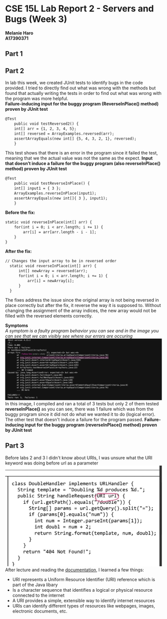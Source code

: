 # CSE 15L Lab Report 2 - Servers and Bugs (Week 3)
**Melanie Haro** <br />
**A17390371** <br />

## Part 1

## Part 2
In lab this week, we created JUnit tests to identify bugs in the code provided. I tried to directly find out what was wrong with the methods but found that actually writing the tests in order to find out what was wrong with the program was more helpful. <br />
**Failure-inducing input for the buggy program (ReverseInPlace() method) proven by JUnit test**

```
@Test 
    public void testReversed2() {
    int[] arr = {1, 2, 3, 4, 5};
    int[] reversed = ArrayExamples.reversed(arr);
    assertArrayEquals(new int[] {5, 4, 3, 2, 1}, reversed);
    }
```
This test shows that there is an error in the program since it failed the test, meaning that we the actual value was not the same as the expect.
**Input that doesn’t induce a failure for the buggy program (also reverseInPlace() method) proven by JUnit test**
```
@Test 
    public void testReverseInPlace() {
    int[] input1 = { 3 };
    ArrayExamples.reverseInPlace(input1);
    assertArrayEquals(new int[]{ 3 }, input1);
    }
```

**Before the fix:**
```
static void reverseInPlace(int[] arr) {
    for(int i = 0; i < arr.length; i += 1) {
        arr[i] = arr[arr.length - i - 1];
    }
}
```
**After the fix:**
```
// Changes the input array to be in reversed order
  static void reverseInPlace(int[] arr) {
      int[] newArray = reversed(arr);
      for(int i = 0; i < arr.length; i += 1) {
          arr[i] = newArray[i];
      }
  }
```
The fixes address the issue since the original array is not being reversed in place correctly but after the fix, it reverse the way it is supposed to. Without changing the assignment of the array indices, the new array would not be filled with the reversed elements correctly.




**Symptoms** <br/>
*A symptom is a faulty program behavior you can see and in the image you can see that we can visibly see where our errors are occuring* <br />
![Image](0FFB09D9-4E80-4882-AEF5-E09AABEEA513.jpeg)
In this image, I compiled and ran a total of 3 tests but only 2 of them tested **reverseInPlace()** as you can see, there was 1 failure which was from the buggy program since it did not do what we wanted it to do (logical error). The other test that doesn't induce a failure for the program passed.
**Failure-inducing input for the buggy program (reverseInPlace() method) proven by JUnit test**


## Part 3
Before labs 2 and 3 I didn't know about URIs, I was unsure what the URI keyword was doing before url as a parameter
![Image](402A6F08-A160-4460-BFF5-45466796409A.jpeg) <br />
After lecture and reading the [documentation](https://docs.oracle.com/javase/8/docs/api/java/net/URI.html), I learned a few things:
- URI represents a Uniform Resource Identifier (URI) reference which is part of the Java libary 
- Is a character sequence that identifies a logical or physical resource connected to the internet
- A URI provides a simple, extensible way to identify internet resources
- URIs can identify different types of resources like webpages, images, electronic documents, etc.
